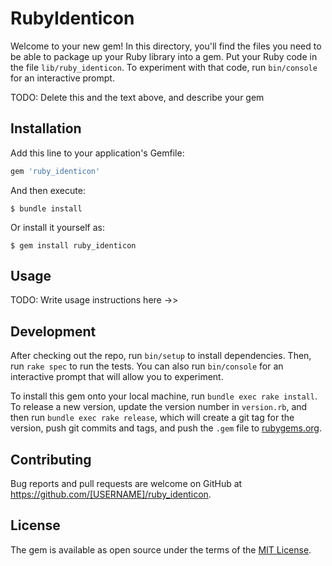 # RubyIdenticon

Welcome to your new gem! In this directory, you'll find the files you need to be able to package up your Ruby library into a gem. Put your Ruby code in the file `lib/ruby_identicon`. To experiment with that code, run `bin/console` for an interactive prompt.

TODO: Delete this and the text above, and describe your gem

## Installation

Add this line to your application's Gemfile:

```ruby
gem 'ruby_identicon'
```

And then execute:

    $ bundle install

Or install it yourself as:

    $ gem install ruby_identicon

## Usage

TODO: Write usage instructions here ->>

## Development

After checking out the repo, run `bin/setup` to install dependencies. Then, run `rake spec` to run the tests. You can also run `bin/console` for an interactive prompt that will allow you to experiment.

To install this gem onto your local machine, run `bundle exec rake install`. To release a new version, update the version number in `version.rb`, and then run `bundle exec rake release`, which will create a git tag for the version, push git commits and tags, and push the `.gem` file to [rubygems.org](https://rubygems.org).

## Contributing

Bug reports and pull requests are welcome on GitHub at https://github.com/[USERNAME]/ruby_identicon.


## License

The gem is available as open source under the terms of the [MIT License](https://opensource.org/licenses/MIT).
